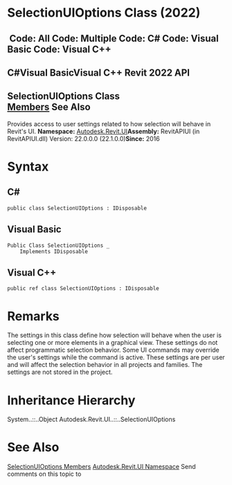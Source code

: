 # SelectionUIOptions Class (2022)

﻿
 Code: All Code: Multiple Code: C# Code: Visual Basic Code: Visual C++   
---  
C#Visual BasicVisual C++
Revit 2022 API  
---  
SelectionUIOptions Class  
[Members](7aa6b2c3-2198-1d07-d82b-9b76eabb7612.md "SelectionUIOptions Members") See Also  
---  
Provides access to user settings related to how selection will behave in Revit's UI. 
**Namespace:** [Autodesk.Revit.UI](e86fd90a-8957-02a6-da7f-ced248966e3e.md "Autodesk.Revit.UI Namespace")**Assembly:** RevitAPIUI (in RevitAPIUI.dll) Version: 22.0.0.0 (22.1.0.0)**Since:** 2016 
# Syntax
C#  
---  
```text
public class SelectionUIOptions : IDisposable
```
  
Visual Basic  
---  
```text
Public Class SelectionUIOptions _
	Implements IDisposable
```
  
Visual C++  
---  
```text
public ref class SelectionUIOptions : IDisposable
```
  
# Remarks
The settings in this class define how selection will behave when the user is selecting one or more elements in a graphical view. These settings do not affect programmatic selection behavior. Some UI commands may override the user's settings while the command is active. 
These settings are per user and will affect the selection behavior in all projects and families. The settings are not stored in the project.
# Inheritance Hierarchy
System..::..Object Autodesk.Revit.UI..::..SelectionUIOptions
# See Also
[SelectionUIOptions Members](7aa6b2c3-2198-1d07-d82b-9b76eabb7612.md "SelectionUIOptions Members")
[Autodesk.Revit.UI Namespace](e86fd90a-8957-02a6-da7f-ced248966e3e.md "Autodesk.Revit.UI Namespace")
Send comments on this topic to 